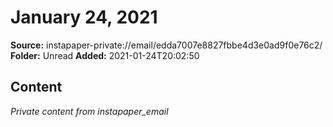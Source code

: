 # January 24, 2021

**Source:** instapaper-private://email/edda7007e8827fbbe4d3e0ad9f0e76c2/
**Folder:** Unread
**Added:** 2021-01-24T20:02:50




## Content
*Private content from instapaper_email*

